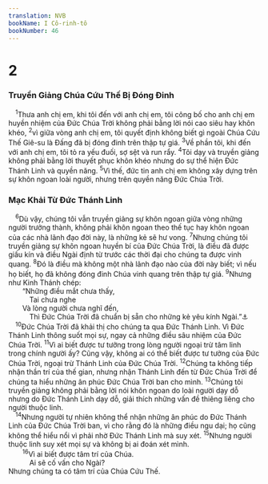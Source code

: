 ```yaml
---
translation: NVB
bookName: I Cô-rinh-tô 
bookNumber: 46
---
```


<div class="title"><h1>2</h1><h3>Truyền Giảng Chúa Cứu Thế Bị Đóng Đinh </h3></div>
<span class="verse 1co_2_1"> <sup>1</sup>Thưa anh chị em, khi tôi đến với anh chị em, tôi công bố cho anh chị em huyền nhiệm của Đức Chúa Trời không phải bằng lời nói cao siêu hay khôn khéo, </span>
<span class="verse 1co_2_2"><sup>2</sup>vì giữa vòng anh chị em, tôi quyết định không biết gì ngoài Chúa Cứu Thế Giê-su là Đấng đã bị đóng đinh trên thập tự giá. </span>
<span class="verse 1co_2_3"><sup>3</sup>Về phần tôi, khi đến với anh chị em, tôi tỏ ra yếu đuối, sợ sệt và run rẩy. </span>
<span class="verse 1co_2_4"><sup>4</sup>Tôi dạy và truyền giảng không phải bằng lời thuyết phục khôn khéo nhưng do sự thể hiện Đức Thánh Linh và quyền năng. </span>
<span class="verse 1co_2_5"><sup>5</sup>Vì thế, đức tin anh chị em không xây dựng trên sự khôn ngoan loài người, nhưng trên quyền năng Đức Chúa Trời. <br/></span>
<div class="title"><h3>Mạc Khải Từ Đức Thánh Linh </h3></div>
<span class="verse 1co_2_6"> <sup>6</sup>Dù vậy, chúng tôi vẫn truyền giảng sự khôn ngoan giữa vòng những người trưởng thành, không phải khôn ngoan theo thế tục hay khôn ngoan của các nhà lãnh đạo đời này, là những kẻ sẽ hư vong. </span>
<span class="verse 1co_2_7"><sup>7</sup>Nhưng chúng tôi truyền giảng sự khôn ngoan huyền bí của Đức Chúa Trời, là điều đã được giấu kín và điều Ngài định từ trước các thời đại cho chúng ta được vinh quang. </span>
<span class="verse 1co_2_8"><sup>8</sup>Đó là điều mà không một nhà lãnh đạo nào của đời này biết; vì nếu họ biết, họ đã không đóng đinh Chúa vinh quang trên thập tự giá. </span>
<span class="verse 1co_2_9"><sup>9</sup>Nhưng như Kinh Thánh chép: <br/>  “Những điều mắt chưa thấy, <br/>   Tai chưa nghe <br/>  Và lòng người chưa nghĩ đến, <br/>   Thì Đức Chúa Trời đã chuẩn bị sẵn cho những kẻ yêu kính Ngài.”<a data-toggle="tooltip" data-placement="bottom" title="Isa 64:4">⚓</a><br/></span>
<span class="verse 1co_2_10"> <sup>10</sup>Đức Chúa Trời đã khải thị cho chúng ta qua Đức Thánh Linh. Vì Đức Thánh Linh thông suốt mọi sự, ngay cả những điều sâu nhiệm của Đức Chúa Trời. </span>
<span class="verse 1co_2_11"><sup>11</sup>Vì ai biết được tư tưởng trong lòng người ngoại trừ tâm linh trong chính người ấy? Cũng vậy, không ai có thể biết được tư tưởng của Đức Chúa Trời, ngoại trừ Thánh Linh của Đức Chúa Trời. </span>
<span class="verse 1co_2_12"><sup>12</sup>Chúng ta không tiếp nhận thần trí của thế gian, nhưng nhận Thánh Linh đến từ Đức Chúa Trời để chúng ta hiểu những ân phúc Đức Chúa Trời ban cho mình. </span>
<span class="verse 1co_2_13"><sup>13</sup>Chúng tôi truyền giảng không phải bằng lời nói khôn ngoan do loài người dạy dỗ nhưng do Đức Thánh Linh dạy dỗ, giải thích những vấn đề thiêng liêng cho người thuộc linh. <br/></span>
<span class="verse 1co_2_14"> <sup>14</sup>Nhưng người tự nhiên không thể nhận những ân phúc do Đức Thánh Linh của Đức Chúa Trời ban, vì cho rằng đó là những điều ngu dại; họ cũng không thể hiểu nổi vì phải nhờ Đức Thánh Linh mà suy xét. </span>
<span class="verse 1co_2_15"><sup>15</sup>Nhưng người thuộc linh suy xét mọi sự và không bị ai đoán xét mình. <br/></span>
<span class="verse 1co_2_16">  <sup>16</sup>Vì ai biết được tâm trí của Chúa. <br/>   Ai sẽ cố vấn cho Ngài? <br/>Nhưng chúng ta có tâm trí của Chúa Cứu Thế. <br/></span>
